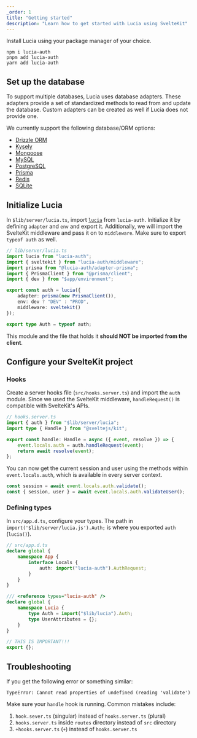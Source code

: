 ```yaml
---
_order: 1
title: "Getting started"
description: "Learn how to get started with Lucia using SvelteKit"
---
```


Install Lucia using your package manager of your choice.

```
npm i lucia-auth
pnpm add lucia-auth
yarn add lucia-auth
```

## Set up the database

To support multiple databases, Lucia uses database adapters. These adapters provide a set of standardized methods to read from and update the database. Custom adapters can be created as well if Lucia does not provide one.

We currently support the following database/ORM options:

- [Drizzle ORM](/database/drizzle)
- [Kysely](/database/kysely)
- [Mongoose](/database/mongoose)
- [MySQL](/database/mysql)
- [PostgreSQL](/database/postgresql)
- [Prisma](/database/prisma)
- [Redis](/database/redis)
- [SQLite](/database/sqlite)

## Initialize Lucia

In `$lib/server/lucia.ts`, import [`lucia`](/reference/lucia-auth/auth) from `lucia-auth`. Initialize it by defining `adapter` and `env` and export it. Additionally, we will import the SvelteKit middleware and pass it on to `middleware`. Make sure to export `typeof auth` as well.

```ts
// lib/server/lucia.ts
import lucia from "lucia-auth";
import { sveltekit } from "lucia-auth/middleware";
import prisma from "@lucia-auth/adapter-prisma";
import { PrismaClient } from "@prisma/client";
import { dev } from "$app/environment";

export const auth = lucia({
	adapter: prisma(new PrismaClient()),
	env: dev ? "DEV" : "PROD",
	middleware: sveltekit()
});

export type Auth = typeof auth;
```

This module and the file that holds it **should NOT be imported from the client**.

## Configure your SvelteKit project

### Hooks

Create a server hooks file (`src/hooks.server.ts`) and import the `auth` module. Since we used the SvelteKit middleware, `handleRequest()` is compatible with SvelteKit's APIs.

```ts
// hooks.server.ts
import { auth } from "$lib/server/lucia";
import type { Handle } from "@sveltejs/kit";

export const handle: Handle = async ({ event, resolve }) => {
	event.locals.auth = auth.handleRequest(event);
	return await resolve(event);
};
```

You can now get the current session and user using the methods within `event.locals.auth`, which is available in every server context.

```ts
const session = await event.locals.auth.validate();
const { session, user } = await event.locals.auth.validateUser();
```

### Defining types

In `src/app.d.ts`, configure your types. The path in `import('$lib/server/lucia.js').Auth;` is where you exported `auth` (`lucia()`).

```ts
// src/app.d.ts
declare global {
	namespace App {
		interface Locals {
			auth: import("lucia-auth").AuthRequest;
		}
	}
}

/// <reference types="lucia-auth" />
declare global {
	namespace Lucia {
		type Auth = import("$lib/lucia").Auth;
		type UserAttributes = {};
	}
}

// THIS IS IMPORTANT!!!
export {};
```

## Troubleshooting

If you get the following error or something similar:

```
TypeError: Cannot read properties of undefined (reading 'validate')
```

Make sure your `handle` hook is running. Common mistakes include:

1. `hook.sever.ts` (singular) instead of `hooks.server.ts` (plural)
2. `hooks.server.ts` inside `routes` directory instead of `src` directory
3. `+hooks.server.ts` (`+`) instead of `hooks.server.ts`

